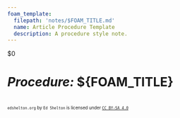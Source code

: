 ```yaml
---
foam_template:
  filepath: 'notes/$FOAM_TITLE.md'
  name: Article Procedure Template
  description: A procedure style note.
---
```

$0
# ***Procedure:*** ${FOAM_TITLE}
<!-- Basic explanation of action desired:             -->
<!-- Image: Process Diagram, Width 720                -->
<!-- Agreement Link & Date:                           -->

<!----------------------------------------------------------------------------->

<!--
## What:
## When & Why:
## Example Problem:
## What it isn't:
## Requirements
-->

<!----------------------------------------------------------------------------->

<!-- # ***Procedure Begin:*** -->

<!----------------------------------------------------------------------------->

<!-- # ***Procedure Table:***
This issue has many possible procedures:

| *Possible Answer*               | *Answer*                                   |
| ------------------------------- | -------------------------------------      |
|                                 | [Answer](#procedure-1)                     |
|                                 |                                            | -->

<!-- ## **Procedure 1:** -->

<!----------------------------------------------------------------------------->

<!-- # ***Further Troubleshooting:*** -->
<!-- Detailed instructions if issue still not resolved -->

<!----------------------------------------------------------------------------->

<!-- # ***Preventative Maintenance:*** -->
<!-- Suggestions to solve issue going forward -->

<!----------------------------------------------------------------------------->

<!-- # ***Contacts:***
Anyone out of the ordinary to reach out to:

| *Who*         | *What*               | *Why*                                 |
| ------------- | -------------------- | ------------------------------------- |
|               |                      |                                       | -->

<!----------------------------------------------------------------------------->

<!-- # ***Related:***
Relevant information related to the procedure:

| *Topic & Link*                       | *Why*                                 |
| ------------------------------------ | ------------------------------------- |
| [[PARENT]]                           | Subject Parent                        |
|                                      |                                       | -->

<!----------------------------------------------------------------------------->

<br><sup><sub>`edshelton.org` by `Ed Shelton` is licensed under [`CC BY-SA 4.0`](https://creativecommons.org/licenses/by-sa/4.0/)</sub></sup>
